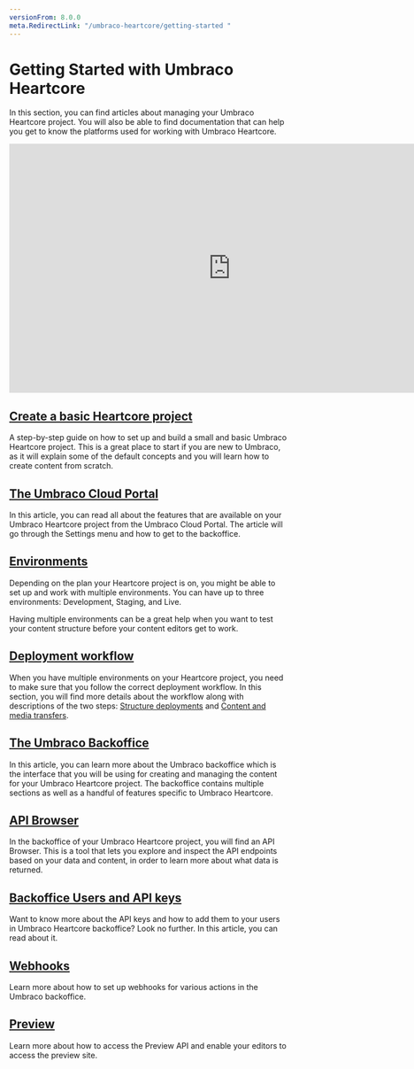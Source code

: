 ```yaml
---
versionFrom: 8.0.0
meta.RedirectLink: "/umbraco-heartcore/getting-started "
---
```


# Getting Started with Umbraco Heartcore

In this section, you can find articles about managing your Umbraco Heartcore project. You will also be able to find documentation that can help you get to know the platforms used for working with Umbraco Heartcore.
<iframe width="800" height="450" title="Umbraco Heartcore: Getting started with Umbraco Cloud" src="https://www.youtube.com/embed/eFD3WHmCpNc?rel=0" frameborder="0" allow="autoplay; encrypted-media" allowfullscreen></iframe>

## [Create a basic Heartcore project](Creating-a-Heartcore-project)

A step-by-step guide on how to set up and build a small and basic Umbraco Heartcore project. This is a great place to start if you are new to Umbraco, as it will explain some of the default concepts and you will learn how to create content from scratch.

## [The Umbraco Cloud Portal](The-Cloud-Portal)

In this article, you can read all about the features that are available on your Umbraco Heartcore project from the Umbraco Cloud Portal. The article will go through the Settings menu and how to get to the backoffice.

## [Environments](Environments)

Depending on the plan your Heartcore project is on, you might be able to set up and work with multiple environments. You can have up to three environments: Development, Staging, and Live.

Having multiple environments can be a great help when you want to test your content structure before your content editors get to work.

## [Deployment workflow](Deployment-workflow)

When you have multiple environments on your Heartcore project, you need to make sure that you follow the correct deployment workflow. In this section, you will find more details about the workflow along with descriptions of the two steps: [Structure deployments](Deployment-workflow/Structure-deployment) and [Content and media transfers](Deployment-workflow/Content-transfer).

## [The Umbraco Backoffice](The-Umbraco-Backoffice)

In this article, you can learn more about the Umbraco backoffice which is the interface that you will be using for creating and managing the content for your Umbraco Heartcore project. The backoffice contains multiple sections as well as a handful of features specific to Umbraco Heartcore.

## [API Browser](API-Browser)

In the backoffice of your Umbraco Heartcore project, you will find an API Browser. This is a tool that lets you explore and inspect the API endpoints based on your data and content, in order to learn more about what data is returned.

## [Backoffice Users and API keys](Backoffice-Users-and-API-Keys)

Want to know more about the API keys and how to add them to your users in Umbraco Heartcore backoffice? Look no further. In this article, you can read about it.

## [Webhooks](Webhooks)

Learn more about how to set up webhooks for various actions in the Umbraco backoffice.

## [Preview](Preview)

Learn more about how to access the Preview API and enable your editors to access the preview site.
